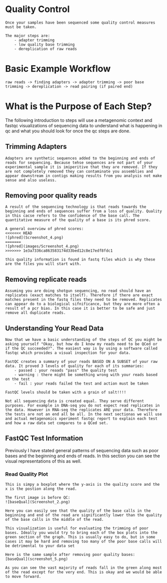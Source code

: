 # Quality Control
```
Once your samples have been sequenced some quality control measures must be taken.

The major steps are:
    - adapter trimming
    - low quality base trimming
    - dereplication of raw reads
```
# Basic Example Workflow
```
raw reads -> finding adapters -> adapter trimming -> poor base trimming -> dereplication -> read pairing (if paired end)
```

# What is the Purpose of Each Step?
The following introduction to steps will use a metagenomic context and fastqc visualizations of sequencing data to understand what is happening in qc and what you should look for once the qc steps are done.

## Trimming Adapters
```
Adapters are synthetic sequences added to the beginning and ends of reads for sequencing. Because tehse sequences are not part of your experimental sample it is imiperitive that they are removed. If they are not completely removed they can contaminate you assemblies and appear downstream in contigs making results from you analysis not make sense and also useless.
```

## Removing poor quality reads
```
A result of the sequencing technology is that reads towards the beginning and ends of sequences suffer from a loss of quality. Quality in this cacse refers to the confidence of the base call. The quantitative measure of the quality of a base is its phred score. 

A general overview of phred scores:
<<<<<<< HEAD
![phred](Screenshot_4.png)
=======
![phred](images/Screenshot_4.png)
>>>>>>> 1e3a7336ca863583174d33bed12c8e17edf8fdc1

this quality information is found in fastq files which is why these are the files you will start with.

```

## Removing replicate reads
```
Assuming you are doing shotgun sequencing, no read should have an replicates (exact matches to itself). Therefore if there are exact matches present in the fastq files they need to be removed. Replicates can appear do to a biological sifnificance, but they are more often a result of a pcr bias. In this case it is better to be safe and just remove all duplicate reads.
```
## Understanding Your Read Data
```
Now that we have a basic understanding of the steps of QC you might be asking yourself "Okay, but how do I know my reads need to be QCed or if the QC succeeded?". The easiest way is by using a software called fastqc which provides a visual inspection for your data. 

FastQC creates a summary of your reads BASED ON A SUBSET of your raw data. It proved 3 levels of quality for each of its summaries:
    - passed : your reaads "pass" the quality test
    - warning : there might be something wrong with your reads based on the test
    - fail : your reads failed the test and action must be taken

FastQC levels should be taken with a grain of salt!!!!

Not all sequencing data is created equal. They serve different purposes. For example in DNA-seq you do not expect read replicates in the data. However in RNA-seq the replicates ARE your data. Therefore the tests are not an end all be all. In the next sectionas we will use and actual metagenomics xperiment fastqc report to explain each test and how a raw data set compares to a QCed set.
```
## FastQC Test Information
Previously I have stated general patterns of sequencing data such as poor bases and the beginning and ends of reads. In this section you can see the visual representations of this as well.
### Read Quality Plot
```
This is simpy a boxplot where the y-axis is the quality score and the x is the postion along the read.

The first image is before QC:
![baseQual](Screenshot_2.png)

Here you can easily see that the quality of the base calls in the beginning and end of the read are significantly lower than the quality of the base calls in the middle of the read.

This visualization is useful for evaluating the trimming of poor bases. Ideally you would try to bring each of the box plots into the green section of the graph. This is usually easy to do, but in some cases it may be hard and removing too many of the poor base calls will be detrimental to your data set

Here is the same sample after removing poor quality bases:
[baseQual](screenshot_5.png)

As you can see the vast majority of reads fall in the green along most of the read except for the very end. This is okay and we would be able to move forward.
```

### 
